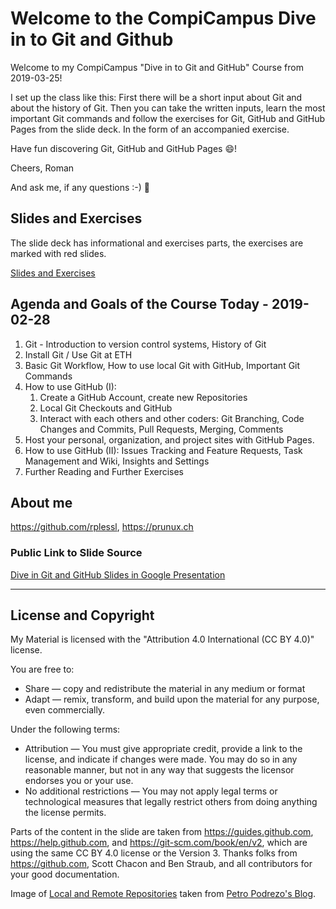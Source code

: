 # Welcome to the CompiCampus Dive in to Git and Github 

Welcome to my CompiCampus "Dive in to Git and GitHub" Course from 2019-03-25!

I set up the class like this: First there will be a short input about Git and about the history of Git. Then you can take the written inputs, learn the most important Git commands and follow the exercises for Git, GitHub and GitHub Pages from the slide deck. In the form of an accompanied exercise.

Have fun discovering Git, GitHub and GitHub Pages :smile:! 

Cheers, Roman 

And ask me, if any questions :-) :raised_hands: 

## Slides and Exercises

The slide deck has informational and exercises parts, the exercises are marked with red slides.

[Slides and Exercises](https://github.com/rplessl/compicampus-git-intro/blob/master/docs/CompiCampus%20-%20Dive%20in%20to%20Git%20and%20GitHub%20-%202019-03-25.pdf)

## Agenda and Goals of the Course Today - 2019-02-28

1. Git - Introduction to version control systems, History of Git
2. Install Git / Use Git at ETH
3. Basic Git Workflow, How to use local Git with GitHub, Important Git Commands
4. How to use GitHub (I):
   1. Create a GitHub Account, create new Repositories
   2. Local Git Checkouts and GitHub 
   3. Interact with each others and other coders: Git Branching, Code Changes and Commits, Pull Requests, Merging, Comments
5. Host your personal, organization, and project sites with GitHub Pages.
6. How to use GitHub (II): Issues Tracking and Feature Requests, Task Management and Wiki, Insights and Settings
7. Further Reading and Further Exercises

## About me

https://github.com/rplessl, https://prunux.ch

### Public Link to Slide Source
 
[Dive in Git and GitHub Slides in Google Presentation](https://docs.google.com/presentation/d/1kxi0nOloVScHd17FYYWGjFWIMWUaNZmDI0HHErLbrtM/edit?usp=sharing)

---

## License and Copyright

My Material is licensed with the "Attribution 4.0 International (CC BY 4.0)" license.

You are free to:
* Share — copy and redistribute the material in any medium or format
* Adapt — remix, transform, and build upon the material for any purpose, even commercially.

Under the following terms:
* Attribution — You must give appropriate credit, provide a link to the license, and indicate if changes were made. You may do so in any reasonable manner, but not in any way that suggests the licensor endorses you or your use.
* No additional restrictions — You may not apply legal terms or technological measures that legally restrict others from doing anything the license permits.

Parts of the content in the slide are taken from https://guides.github.com, https://help.github.com, and https://git-scm.com/book/en/v2, which are using the same CC BY 4.0 license or the Version 3. Thanks folks from https://github.com, Scott Chacon and Ben Straub, and all contributors for your good documentation. 

Image of [Local and Remote Repositories](http://blog.podrezo.com/wp-content/uploads/2014/09/git-operations.png) taken from [Petro Podrezo's Blog](http://blog.podrezo.com).
